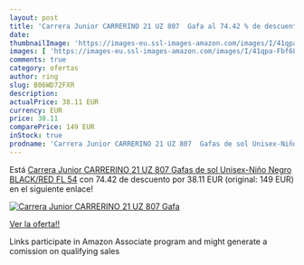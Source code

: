 ```yaml
---
layout: post
title: 'Carrera Junior CARRERINO 21 UZ 807  Gafa al 74.42 % de descuento'
date: 
thumbnailImage: 'https://images-eu.ssl-images-amazon.com/images/I/41qpa-Fbf6L._SL200_.jpg'
images: [ 'https://images-eu.ssl-images-amazon.com/images/I/41qpa-Fbf6L._SL200_.jpg' ]
comments: true
category: ofertas
author: ring
slug: B06WD72FXR
description:
actualPrice: 38.11 EUR
currency: EUR
price: 38.11
comparePrice: 149 EUR
inStock: true
prodname: 'Carrera Junior CARRERINO 21 UZ 807  Gafas de sol Unisex-Niño  Negro  BLACK/RED FL  54'
---
```


Está [Carrera Junior CARRERINO 21 UZ 807  Gafas de sol Unisex-Niño  Negro  BLACK/RED FL  54](https://www.amazon.es/dp/B06WD72FXR/?tag=tolees-21) con 74.42 de descuento por 38.11 EUR (original: 149 EUR) en el siguiente enlace!

[![Carrera Junior CARRERINO 21 UZ 807  Gafa](https://images-eu.ssl-images-amazon.com/images/I/41qpa-Fbf6L._SL200_.jpg)](https://www.amazon.es/dp/B06WD72FXR/?tag=tolees-21)

[Ver la oferta!!](https://www.amazon.es/dp/B06WD72FXR/?tag=tolees-21)

Links participate in Amazon Associate program and might generate a comission on qualifying sales


